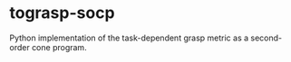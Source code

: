 # tograsp-socp
Python implementation of the task-dependent grasp metric as a second-order cone program. 
